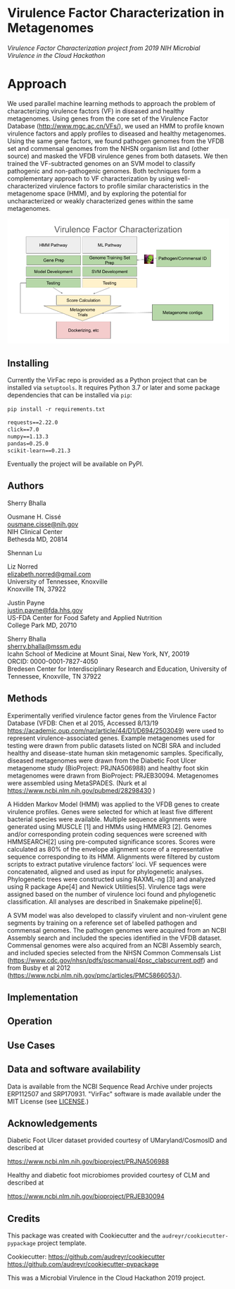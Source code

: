 # Virulence Factor Characterization in Metagenomes

###### Virulence Factor Characterization project from 2019 NIH Microbial Virulence in the Cloud Hackathon

# Approach
We used parallel machine learning methods to approach the problem of characterizing virulence factors (VF) in diseased and healthy metagenomes. Using genes from the core set of the Virulence Factor Database (http://www.mgc.ac.cn/VFs/), we used an HMM to profile known virulence factors and apply profiles to diseased and healthy metagenomes. Using the same gene factors, we found pathogen genomes from the VFDB set and commensal genomes from the NHSN organism list and (other source) and masked the VFDB virulence genes from both datasets. We then trained the VF-subtracted genomes on an SVM model to classify pathogenic and non-pathogenic genomes. Both techniques form a complementary approach to VF characterization by using well-characterized virulence factors to profile similar characteristics in the metagenome space (HMM), and by exploring the potential for uncharacterized or weakly characterized genes within the same metagenomes. 

![workflow](https://github.com/NCBI-Hackathons/Virulence_Factor_Characterization/blob/master/VFC%20workflow.png)

## Installing

Currently the VirFac repo is provided as a Python project that can be installed via `setuptools`. It requires Python 3.7 or later and some package dependencies that can be installed via `pip`:

`pip install -r requirements.txt`

```
requests==2.22.0
click==7.0
numpy==1.13.3
pandas=0.25.0
scikit-learn==0.21.3
```

Eventually the project will be available on PyPI.

## Authors

Sherry Bhalla

Ousmane H. Cissé  
ousmane.cisse@nih.gov  
NIH Clinical Center  
Bethesda MD, 20814

Shennan Lu

Liz Norred  
elizabeth.norred@gmail.com  
University of Tennessee, Knoxville  
Knoxville TN, 37922 

Justin Payne  
justin.payne@fda.hhs.gov  
US-FDA Center for Food Safety and Applied Nutrition  
College Park MD, 20710  

Sherry Bhalla  
sherry.bhalla@mssm.edu  
Icahn School of Medicine at Mount Sinai, New York, NY, 20019    
ORCID: 0000-0001-7827-4050  
Bredesen Center for Interdisciplinary Research and Education, University of Tennessee, Knoxville, TN 37922  

## Methods

Experimentally verified virulence factor genes from the Virulence Factor Database (VFDB: Chen et al 2015, Accessed 8/13/19 https://academic.oup.com/nar/article/44/D1/D694/2503049) were used to represent virulence-associated genes. Example metagenomes used for testing were drawn from public datasets listed on NCBI SRA and included healthy and disease-state human skin metagenomic samples. Specifically, diseased metagenomes were drawn from the Diabetic Foot Ulcer metagenome study (BioProject: PRJNA506988) and healthy foot skin metagenomes were drawn from BioProject: PRJEB30094. Metagenomes were assembled using MetaSPADES. (Nurk et al https://www.ncbi.nlm.nih.gov/pubmed/28298430 )

A Hidden Markov Model (HMM) was applied to the VFDB genes to create virulence profiles. Genes were selected for which at least five different bacterial species were available. Multiple sequence alignments were generated using MUSCLE [1] and HMMs using HMMER3 [2]. Genomes and/or corresponding protein coding sequences were screened with HMMSEARCH[2] using pre-computed significance scores. Scores were calculated as 80% of the envelope alignment score of a representative sequence corresponding to its HMM. Alignments were filtered by custom scripts to extract putative virulence factors’ loci. VF sequences were concatenated, aligned and used as input for phylogenetic analyses. Phylogenetic trees were constructed using RAXML-ng [3] and analyzed using R package Ape[4] and Newick Utilities[5]. Virulence tags were assigned based on the number of virulence loci found and phylogenetic classification. All analyses are described in Snakemake pipeline[6].

A SVM model was also developed to classify virulent and non-virulent gene segments by training on a reference set of labelled pathogen and commensal genomes. The pathogen genomes were acquired from an NCBI Assembly search and included the species identified in the VFDB dataset. Commensal genomes were also acquired from an NCBI Assembly search, and included species selected from the NHSN Common Commensals List (https://www.cdc.gov/nhsn/pdfs/pscmanual/4psc_clabscurrent.pdf) and from Busby et al 2012 (https://www.ncbi.nlm.nih.gov/pmc/articles/PMC5866053/). 



## Implementation

## Operation

## Use Cases

## Data and software availability

Data is available from the NCBI Sequence Read Archive under projects ERP112507 and SRP170931. "VirFac" software is made available under the MIT License (see [LICENSE](https://github.com/NCBI-Hackathons/Virulence_Factor_Characterization/blob/master/LICENSE).)

## Acknowledgements
Diabetic Foot Ulcer dataset provided courtesy of UMaryland/CosmosID and described at

https://www.ncbi.nlm.nih.gov/bioproject/PRJNA506988

Healthy and diabetic foot microbiomes provided courtesy of CLM and described at

https://www.ncbi.nlm.nih.gov/bioproject/PRJEB30094

## Credits

This package was created with Cookiecutter and the `audreyr/cookiecutter-pypackage` project template.

Cookiecutter: https://github.com/audreyr/cookiecutter  
https://github.com/audreyr/cookiecutter-pypackage

This was a Microbial Virulence in the Cloud Hackathon 2019 project.

